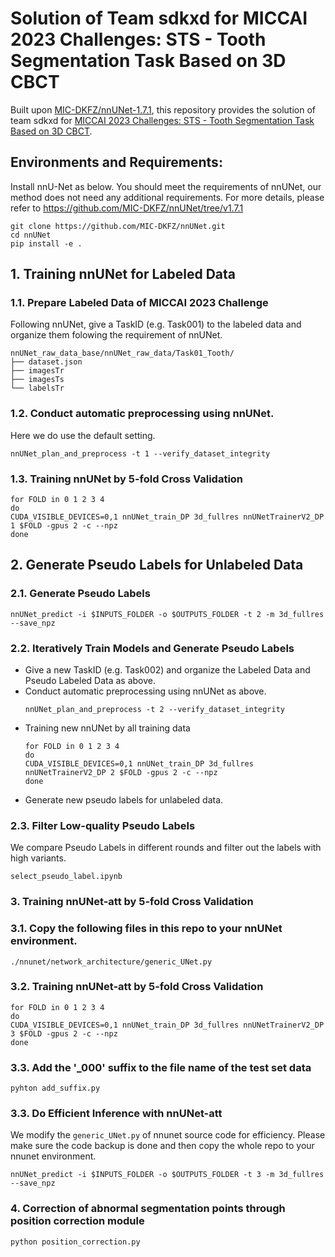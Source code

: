 # Solution of Team sdkxd for MICCAI 2023 Challenges: STS - Tooth Segmentation Task Based on 3D CBCT

Built upon [MIC-DKFZ/nnUNet-1.7.1](https://github.com/MIC-DKFZ/nnUNet/tree/v1.7.1), this repository provides the solution of team sdkxd for [MICCAI 2023 Challenges: STS - Tooth Segmentation Task Based on 3D CBCT](https://tianchi.aliyun.com/competition/entrance/532087/rankingList).

## Environments and Requirements:
Install nnU-Net as below. You should meet the requirements of nnUNet, our method does not need any additional requirements. For more details, please refer to https://github.com/MIC-DKFZ/nnUNet/tree/v1.7.1
```
git clone https://github.com/MIC-DKFZ/nnUNet.git
cd nnUNet
pip install -e .
```

## 1. Training nnUNet for Labeled Data
### 1.1. Prepare Labeled Data of MICCAI 2023 Challenge
Following nnUNet, give a TaskID (e.g. Task001) to the labeled data and organize them folowing the requirement of nnUNet.

    nnUNet_raw_data_base/nnUNet_raw_data/Task01_Tooth/
    ├── dataset.json
    ├── imagesTr
    ├── imagesTs
    └── labelsTr
### 1.2. Conduct automatic preprocessing using nnUNet.
Here we do use the default setting.
```
nnUNet_plan_and_preprocess -t 1 --verify_dataset_integrity
```
### 1.3. Training nnUNet by 5-fold Cross Validation
```
for FOLD in 0 1 2 3 4
do
CUDA_VISIBLE_DEVICES=0,1 nnUNet_train_DP 3d_fullres nnUNetTrainerV2_DP 1 $FOLD -gpus 2 -c --npz
done
```

## 2. Generate Pseudo Labels for Unlabeled Data

### 2.1. Generate Pseudo Labels
```
nnUNet_predict -i $INPUTS_FOLDER -o $OUTPUTS_FOLDER -t 2 -m 3d_fullres --save_npz
```

### 2.2. Iteratively Train Models and Generate Pseudo Labels
- Give a new TaskID (e.g. Task002) and organize the Labeled Data and Pseudo Labeled Data as above.
- Conduct automatic preprocessing using nnUNet as above.
  ```
  nnUNet_plan_and_preprocess -t 2 --verify_dataset_integrity
  ```
- Training new nnUNet by all training data
  ```
  for FOLD in 0 1 2 3 4
  do
  CUDA_VISIBLE_DEVICES=0,1 nnUNet_train_DP 3d_fullres nnUNetTrainerV2_DP 2 $FOLD -gpus 2 -c --npz
  done
  ```
- Generate new pseudo labels for unlabeled data.

### 2.3. Filter Low-quality Pseudo Labels
We compare Pseudo Labels in different rounds and filter out the labels with high variants.
```
select_pseudo_label.ipynb
```

### 3. Training nnUNet-att by 5-fold Cross Validation
### 3.1. Copy the following files in this repo to your nnUNet environment.
```
./nnunet/network_architecture/generic_UNet.py
```
### 3.2. Training nnUNet-att by 5-fold Cross Validation

```
for FOLD in 0 1 2 3 4
do
CUDA_VISIBLE_DEVICES=0,1 nnUNet_train_DP 3d_fullres nnUNetTrainerV2_DP 3 $FOLD -gpus 2 -c --npz
done
```

### 3.3.  Add the '_000' suffix to the file name of the test set data

```
pyhton add_suffix.py
```


### 3.3.  Do Efficient Inference with nnUNet-att
We modify the `generic_UNet.py` of nnunet source code for efficiency. Please make sure the code backup is done and then copy the whole repo to your nnunet environment.
```
nnUNet_predict -i $INPUTS_FOLDER -o $OUTPUTS_FOLDER -t 3 -m 3d_fullres --save_npz
```

### 4. Correction of abnormal segmentation points through position correction module

```
python position_correction.py
```
